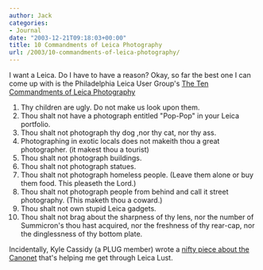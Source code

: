 ```yaml
---
author: Jack
categories:
- Journal
date: "2003-12-21T09:18:03+00:00"
title: 10 Commandments of Leica Photography
url: /2003/10-commandments-of-leica-photography/
---
```


I want a Leica. Do I have to have a reason? Okay, so far the best one I can come up with is the Philadelphia Leica User Group's [The Ten Commandments of Leica Photography][1]



  1. Thy children are ugly. Do not make us look upon them.
  2. Thou shalt not have a photograph entitled "Pop-Pop" in your Leica portfolio.
  3. Thou shalt not photograph thy dog ,nor thy cat, nor thy ass.
  4. Photographing in exotic locals does not makeith thou a great photographer. (it makest thou a tourist)
  5. Thou shalt not photograph buildings.
  6. Thou shalt not photograph statues.
  7. Thou shalt not photograph homeless people. (Leave them alone or buy them food. This pleaseth the Lord.)
  8. Thou shalt not photograph people from behind and call it street photography. (This maketh thou a coward.)
  9. Thou shalt not own stupid Leica gadgets.
 10. Thou shalt not brag about the sharpness of thy lens, nor the number of Summicron's thou hast acquired, nor the freshness of thy rear-cap, nor the dinglessness of thy bottom plate.

Incidentally, Kyle Cassidy (a PLUG member) wrote a [nifty piece about the Canonet][2] that's helping me get through Leica Lust.

 [1]: http://www.asc.upenn.edu/usr/cassidy/leicaslacker/plug/10/index.html "The Ten Commandments of Leica Photography"
 [2]: http://www.netaxs.com/~cassidy/images/equipment/ql17/ql17.html
